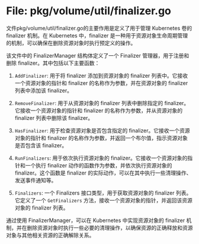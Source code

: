 # File: pkg/volume/util/finalizer.go

文件pkg/volume/util/finalizer.go的主要作用是定义了用于管理 Kubernetes 卷的 finalizer 机制。在 Kubernetes 中，finalizer 是一种用于资源对象生命周期管理的机制，可以确保在删除资源对象时执行预定义的操作。

该文件中的 FinalizerManager 结构体定义了一个 Finalizer 管理器，用于注册和删除 finalizer。其中包括以下主要函数：

1. `AddFinalizer`: 用于将 finalizer 添加到资源对象的 finalizer 列表中。它接收一个资源对象的指针和 finalizer 的名称作为参数，并在资源对象的 finalizer 列表中添加该 finalizer。

2. `RemoveFinalizer`: 用于从资源对象的 finalizer 列表中删除指定的 finalizer。它接收一个资源对象的指针和 finalizer 的名称作为参数，并从资源对象的 finalizer 列表中删除该 finalizer。

3. `HasFinalizer`: 用于检查资源对象是否包含指定的 finalizer。它接收一个资源对象的指针和 finalizer 的名称作为参数，并返回一个布尔值，指示资源对象是否包含该 finalizer。

4. `RunFinalizers`: 用于依次执行资源对象的 finalizer。它接收一个资源对象的指针和一个执行 finalizer 动作的函数作为参数，并依次执行资源对象的 finalizer。这个函数是 finalizer 的实际动作，可以在其中执行一些清理操作、发送事件通知等。

5. `Finalizers`: 一个 Finalizers 接口类型，用于获取资源对象的 finalizer 列表。它定义了一个 `GetFinalizers` 方法，接收一个资源对象的指针，并返回该资源对象的 finalizer 列表。

通过使用 FinalizerManager，可以在 Kubernetes 中实现资源对象的 finalizer 机制，并在删除资源对象时执行一些必要的清理操作，以确保资源的正确释放和资源对象与其他相关资源的正确解除关系。

